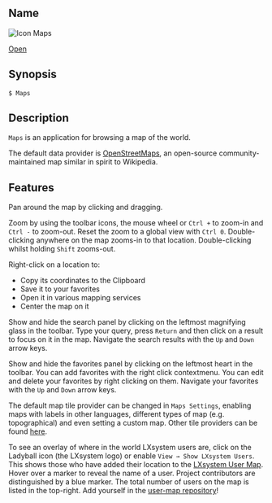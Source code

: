 ## Name

![Icon](/res/icons/16x16/app-maps.png) Maps

[Open](launch:///bin/Maps)

## Synopsis

```**sh
$ Maps
```

## Description

`Maps` is an application for browsing a map of the world.

The default data provider is [OpenStreetMaps](https://www.openstreetmap.org/), an open-source community-maintained map similar in spirit to Wikipedia.

## Features

Pan around the map by clicking and dragging.

Zoom by using the toolbar icons, the mouse wheel or `Ctrl +` to zoom-in and `Ctrl -` to zoom-out. Reset the zoom to a global view with `Ctrl 0`.
Double-clicking anywhere on the map zooms-in to that location. Double-clicking whilst holding `Shift` zooms-out.

Right-click on a location to:

-   Copy its coordinates to the Clipboard
-   Save it to your favorites
-   Open it in various mapping services
-   Center the map on it

Show and hide the search panel by clicking on the leftmost magnifying glass in the toolbar. Type your query, press `Return` and then click on a result to focus on it in the map. Navigate the search results with the `Up` and `Down` arrow keys.

Show and hide the favorites panel by clicking on the leftmost heart in the toolbar. You can add favorites with the right click contextmenu. You can edit and delete your favorites by right clicking on them. Navigate your favorites with the `Up` and `Down` arrow keys.

The default map tile provider can be changed in `Maps Settings`, enabling maps with labels in other languages, different types of map (e.g. topographical) and even setting a custom map. Other tile providers can be found [here](https://wiki.openstreetmap.org/wiki/Raster_tile_providers).

To see an overlay of where in the world LXsystem users are, click on the Ladyball icon (the LXsystem logo) or enable `View → Show LXsystem Users`.
This shows those who have added their location to the [LXsystem User Map](https://usermap.serenityos.org). Hover over a marker to reveal the name of a user. Project contributors are distinguished by a blue marker. The total number of users on the map is listed in the top-right.
Add yourself in the [user-map repository](https://github.com/LXsystem/user-map)!
